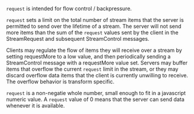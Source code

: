`request` is intended for flow control / backpressure. 

`request` sets a limit on the total number of stream items that the server 
is permitted to send over the lifetime of a stream. 
The server will not send more items than the 
sum of the `request` values sent by the client in the StreamRequest and subsequent StreamControl messages.

Clients may regulate the flow of items they will 
receive over a stream by setting requestMore to a low value, 
and then periodically sending a StreamControl message with a requestMore value set. 
Servers may buffer items that overflow the current `request` limit in the stream, 
or they may discard overflow data items that the client is currently unwilling to receive.
The overflow behavior is transform specific.

`request` is a non-negatie whole number, small enough to fit in a javascript numeric value.
A `request` value of 0 means that the server can send data whenever it is available. 
